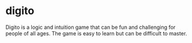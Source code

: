 # digito
Digito is a logic and intuition game that can be fun and challenging for people of all ages. The game is easy to learn but can be difficult to master.
